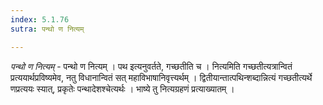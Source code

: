 ```yaml
---
index: 5.1.76
sutra: पन्थो ण नित्यम्

---
```

_पन्थो ण नित्यम्_ - पन्थो ण नित्यम् । पथ इत्यनुवर्तते, गच्छतीति च । नित्यमिति गच्छतीत्यत्रान्वितं प्रत्ययार्थप्रविष्यमेव, नतु विधानान्वितं सत् महाविभाषानिवृत्त्यर्थम् । द्वितीयान्तात्पथिन्शब्दान्नित्यं गच्छतीत्यर्थे णप्रत्ययः स्यात्, प्रकृतेः पन्थादेशश्चेत्यर्थः । भाष्ये तु नित्यग्रहणं प्रत्याख्यातम् । 
